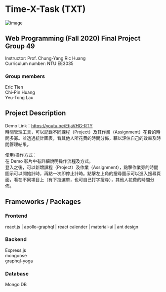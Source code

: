 # Time-X-Task (TXT)

![image](https://github.com/jasper0314-huang/Time-X-Task/blob/main/demo.gif)

## Web Programming (Fall 2020) Final Project Group 49
Instructor: Prof. Chung-Yang Ric Huang <br>
Curriculum number: NTU EE3035

### Group members
Eric Tien<br>
Chi-Pin Huang<br>
Yeu-Tong Lau


## Project Description
Demo Link：https://youtu.be/EtjaVHG-RTY<br>
時間管理工具，可以記錄不同課程（Project）及其作業（Assignment）花費的時間多寡。並透過統計圖表，看其他人所花費的時間分佈，藉以評估自己的效率及時間管理結果。<br>

使用/操作方式：<br>
在 Demo 影片中有詳細說明操作流程及方式。<br>
登入之後，可以新增課程（Project）及作業（Assignment），點擊作業旁的時間圖示可以開始計時，再點一次即停止計時。點擊左上角的搜尋圖示可以進入搜尋頁面，看在不同項目上（有下拉選單，也可自己打字搜尋），其他人花費的時間分佈。<br>

## Frameworks / Packages
### Frontend
react.js | apollo-graphql | react calender | material-ui | ant design

### Backend
Express.js<br>
mongoose<br>
graphql-yoga

### Database
Mongo DB
